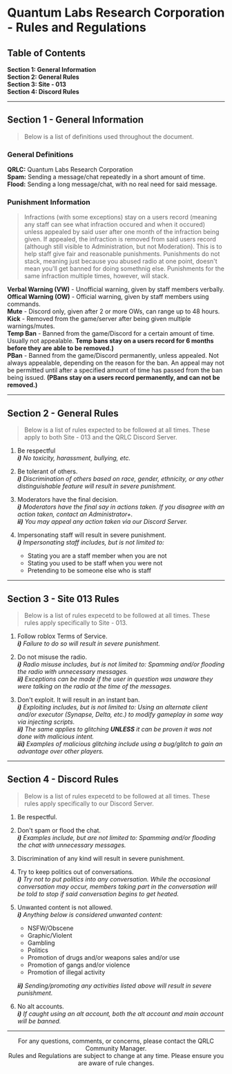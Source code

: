 # Quantum Labs Research Corporation - Rules and Regulations
## Table of Contents

**Section 1: General Information**  
**Section 2: General Rules**  
**Section 3: Site - 013**  
**Section 4: Discord Rules**  

---

## Section 1 - General Information
> Below is a list of definitions used throughout the document.

### General Definitions  
**QRLC:** Quantum Labs Research Corporation  
**Spam:** Sending a message/chat repeatedly in a short amount of time.  
**Flood:** Sending a long message/chat, with no real need for said message.

### Punishment Information
> Infractions (with some exceptions) stay on a users record (meaning any staff can see what infraction occured and when it occured) unless appealed by said user after one month of the infraction being given. If appealed, the infraction is removed from said users record (although still visible to Administration, but not Moderation). This is to help staff give fair and reasonable punishments.
> Punishments do not stack, meaning just because you abused radio at one point, doesn't mean you'll get banned for doing somethnig else. Punishments for the same infraction multiple times, however, will stack.  

**Verbal Warning (VW)** - Unofficial warning, given by staff members verbally.  
**Offical Warning (OW)** - Official warning, given by staff members using commands.  
**Mute** - Discord only, given after 2 or more OWs, can range up to 48 hours.  
**Kick** - Removed from the game/server after being given multiple warnings/mutes.  
**Temp Ban** - Banned from the game/Discord for a certain amount of time. Usually not appealable. **Temp bans stay on a users record for 6 months before they are able to be removed.)**  
**PBan** - Banned from the game/Discord permanently, unless appealed. Not always appealable, depending on the reason for the ban. An appeal may not be permitted until after a specified amount of time has passed from the ban being issued. **(PBans stay on a users record permanently, and can not be removed.)**

---

## Section 2 - General Rules
> Below is a list of rules expected to be followed at all times. These apply to both Site - 013 and the QRLC Discord Server.

1) Be respectful  
    ***i)*** *No toxicity, harassment, bullying, etc.*

2) Be tolerant of others.  
    ***i)*** *Discrimination of others based on race, gender, ethnicity, or any other distinguishable feature will result in severe punishment.*

3) Moderators have the final decision.  
    ***i)*** *Moderators have the final say in actions taken. If you disagree with an action taken, contact an Administrator+.*  
    ***ii)*** *You may appeal any action taken via our Discord Server.*

4) Impersonating staff will result in severe punishment.  
    ***i)*** *Impersonating staff includes, but is not limited to:*  
    + Stating you are a staff member when you are not
    + Stating you used to be staff when you were not
    + Pretending to be someone else who is staff

---

## Section 3 - Site 013 Rules
> Below is a list of rules expecetd to be followed at all times. These rules apply specifically to Site - 013.

1) Follow roblox Terms of Service.  
    ***i)*** *Failure to do so will result in severe punishment.*

2) Do not misuse the radio.  
    ***i)***  *Radio misuse includes, but is not limited to: Spamming and/or flooding the radio with unnecessary messages.*  
    ***ii)*** *Exceptions can be made if the user in question was unaware they were talking on the radio at the time of the messages.*

3) Don't exploit. It will result in an instant ban.  
    ***i)*** *Exploiting includes, but is not limited to: Using an alternate client and/or executor (Synapse, Delta, etc.) to modify gameplay in some way via injecting scripts.*  
    ***ii)*** *The same applies to glitching* ***UNLESS*** *it can be proven it was not done with malicious intent.*  
    ***iii)*** *Examples of malicious glitching include using a bug/glitch to gain an advantage over other players.*

---

## Section 4 - Discord Rules
> Below is a list of rules expecetd to be followed at all times. These rules apply specifically to our Discord Server.

1) Be respectful.

2) Don't spam or flood the chat.  
    ***i)*** *Examples include, but are not limited to: Spamming and/or flooding the chat with unnecessary messages.*

3) Discrimination of any kind will result in severe punishment.

4) Try to keep politics out of conversations.  
    ***i)*** *Try not to put politics into any conversation. While the occasional conversation may occur, members taking part in the conversation will be told to stop if said conversation begins to get heated.*

5) Unwanted content is not allowed.  
    ***i)*** *Anything below is considered unwanted content:*  
    + NSFW/Obscene
    + Graphic/Violent
    + Gambling
    + Politics
    + Promotion of drugs and/or weapons sales and/or use
    + Promotion of gangs and/or violence
    + Promotion of illegal activity

    ***ii)*** *Sending/promoting any activities listed above will result in severe punishment.*

6) No alt accounts.  
    ***i)*** *If caught using an alt account, both the alt account and main account will be banned.*

---

<p style="text-align: center;">For any questions, comments, or concerns, please contact the QRLC Community Manager.<br>Rules and Regulations are subject to change at any time. Please ensure you are aware of rule changes.</p>